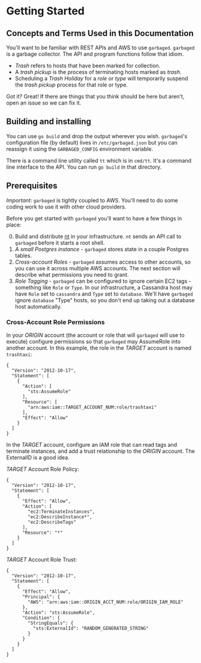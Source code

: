 # Getting Started
## Concepts and Terms Used in this Documentation

You'll want to be familiar with REST APIs and AWS to use `garbaged`. `garbaged`
is a garbage collector. The API and program functions follow that idiom.

  * *Trash* refers to hosts that have been marked for collection.
  * A *trash pickup* is the process of terminating hosts marked as _trash_.
  * Scheduling a *Trash Holiday* for a _role_ or _type_ will temporarily suspend
    the _trash pickup_ process for that role or type.

Got it? Great! If there are things that you think should be here but aren't,
open an issue so we can fix it.

## Building and installing

You can use `go build` and drop the output wherever you wish. `garbaged`'s
configuration file (by default) lives in `/etc/garbaged.json` but you can
reassign it using the `GARBAGED_CONFIG` environment variable.

There is a command line utility called `tt` which is in `cmd/tt`. It's a
command line interface to the API. You can run `go build` in that directory.

## Prerequisites

*Important*: `garbaged` is tightly coupled to AWS. You'll need to do some coding
work to use it with other cloud providers.

Before you get started with `garbaged` you'll want to have a few things in
place:

  0. Build and distribute [nt](cmd/nt) in your infrastructure. `nt` sends an API 
    call to `garbaged` before it starts a root shell.
  1. *A small Postgres instance* - `garbaged` stores state in a couple Postgres
     tables.
  2. *Cross-account Roles* - `garbaged` assumes access to other accounts, so
     you can use it across multiple AWS accounts. The next section will describe
     what permissions you need to grant.
  3. *Role Tagging* - `garbaged` can be configured to ignore certain EC2 tags -
     something like `Role` or `Type`. In our infrastructure, a Cassandra host
     may have `Role` set to `cassandra` and `Type` set to `database`. We'll
     have `garbaged` ignore `database` "Type" hosts, so you don't end up taking
     out a database host automatically.

### Cross-Account Role Permissions
In your *ORIGIN* account (the account or role that will `garbaged` will use to
execute) configure permissions so that `garbaged` may AssumeRole into another
account. In this example, the role in the *TARGET* account is named `trashtaxi`:
```
{
  "Version": "2012-10-17",
  "Statement": [
    {
      "Action": [
        "sts:AssumeRole"
      ],
      "Resource": [
        "arn:aws:iam::TARGET_ACCOUNT_NUM:role/trashtaxi"
      ],
      "Effect": "Allow"
    }
  ]
}
```
In the *TARGET* account, configure an IAM role that can read tags and terminate
instances, and add a trust relationship to the *ORIGIN* account. The ExternalID
is a good idea.

*TARGET* Account Role Policy:
```
{
  "Version": "2012-10-17",
  "Statement": [
    {
      "Effect": "Allow",
      "Action": [
        "ec2:TerminateInstances",
        "ec2:DescribeInstance*",
        "ec2:DescribeTags"
      ],
      "Resource": "*"
    }
  ]
}
```
*TARGET* Account Role Trust:
```
{
  "Version": "2012-10-17",
  "Statement": [
    {
      "Effect": "Allow",
      "Principal": {
        "AWS": "arn:aws:iam::ORIGIN_ACCT_NUM:role/ORIGIN_IAM_ROLE"
      },
      "Action": "sts:AssumeRole",
      "Condition": {
        "StringEquals": {
          "sts:ExternalId": "RANDOM_GENERATED_STRING"
        }
      }
    }
  ]
}
```
